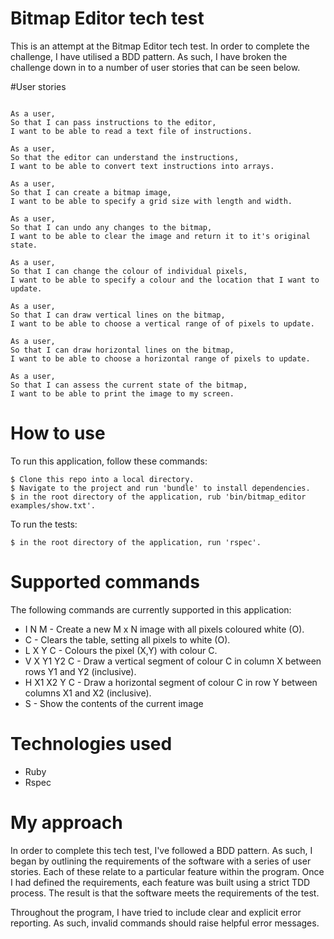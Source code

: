 # Bitmap Editor tech test

This is an attempt at the Bitmap Editor tech test. In order to complete the
challenge, I have utilised a BDD pattern. As such, I have broken the challenge
down in to a number of user stories that can be seen below.

#User stories

```

As a user,
So that I can pass instructions to the editor,
I want to be able to read a text file of instructions.

As a user,
So that the editor can understand the instructions,
I want to be able to convert text instructions into arrays.

As a user,
So that I can create a bitmap image,
I want to be able to specify a grid size with length and width.

As a user,
So that I can undo any changes to the bitmap,
I want to be able to clear the image and return it to it's original state.

As a user,
So that I can change the colour of individual pixels,
I want to be able to specify a colour and the location that I want to update.

As a user,
So that I can draw vertical lines on the bitmap,
I want to be able to choose a vertical range of of pixels to update.

As a user,
So that I can draw horizontal lines on the bitmap,
I want to be able to choose a horizontal range of pixels to update.

As a user,
So that I can assess the current state of the bitmap,
I want to be able to print the image to my screen.

```

# How to use

To run this application, follow these commands:

```
$ Clone this repo into a local directory.
$ Navigate to the project and run 'bundle' to install dependencies.
$ in the root directory of the application, rub 'bin/bitmap_editor examples/show.txt'.
```

To run the tests:

```
$ in the root directory of the application, run 'rspec'.
```

# Supported commands

The following commands are currently supported in this application:

- I N M - Create a new M x N image with all pixels coloured white (O).
- C - Clears the table, setting all pixels to white (O).
- L X Y C - Colours the pixel (X,Y) with colour C.
- V X Y1 Y2 C - Draw a vertical segment of colour C in column X between rows Y1 and Y2 (inclusive).
- H X1 X2 Y C - Draw a horizontal segment of colour C in row Y between columns X1 and X2 (inclusive).
- S - Show the contents of the current image


# Technologies used

- Ruby
- Rspec

# My approach

In order to complete this tech test, I've followed a BDD pattern. As
such, I began by outlining the requirements of the software with a series of
user stories. Each of these relate to a particular feature within the program.
Once I had defined the requirements, each feature was built using a strict TDD
process. The result is that the software meets the requirements of the test.

Throughout the program, I have tried to include clear and explicit error
reporting. As such, invalid commands should raise helpful error messages.
